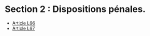 # Section 2 : Dispositions pénales.

* [Article L66](./LEGIARTI000006465590.md)
* [Article L67](./LEGIARTI000006465597.md)
